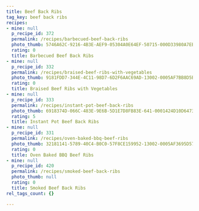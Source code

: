```yaml
---
title: Beef Back Ribs
tag_key: beef back ribs
recipes:
- mine: null
  p_recipe_id: 372
  permalink: /recipes/barbecued-beef-back-ribs
  photo_thumb: 5746A62C-9216-4B3E-AEF9-05304A0E64EF-50715-000D33980A7EB8BE.jpg
  rating: 0
  title: Barbecued Beef Back Ribs
- mine: null
  p_recipe_id: 332
  permalink: /recipes/braised-beef-ribs-with-vegetables
  photo_thumb: 9181FDD7-344E-4C11-98D7-6D2F6AAC69AD-13002-0005AF7BB8D5B6E0.jpg
  rating: 0
  title: Braised Beef Ribs with Vegetables
- mine: null
  p_recipe_id: 333
  permalink: /recipes/instant-pot-beef-back-ribs
  photo_thumb: 6918374D-066C-483E-9E6B-5D1E7D8FB83E-641-0001424D10D6473C.jpg
  rating: 5
  title: Instant Pot Beef Back Ribs
- mine: null
  p_recipe_id: 331
  permalink: /recipes/oven-baked-bbq-beef-ribs
  photo_thumb: 32181141-5789-40C4-B0C0-57F8CE159952-13002-0005AF3695D579E2.jpg
  rating: 0
  title: Oven Baked BBQ Beef Ribs
- mine: null
  p_recipe_id: 420
  permalink: /recipes/smoked-beef-back-ribs
  photo_thumb: null
  rating: 0
  title: Smoked Beef Back Ribs
rel_tags_count: {}

---
```

